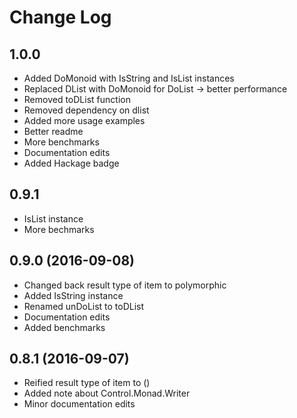 # Change Log

## 1.0.0
* Added DoMonoid with IsString and IsList instances
* Replaced DList with DoMonoid for DoList -> better performance
* Removed toDList function
* Removed dependency on dlist
* Added more usage examples
* Better readme
* More benchmarks
* Documentation edits
* Added Hackage badge

## 0.9.1
* IsList instance
* More bechmarks

## 0.9.0 (2016-09-08)
* Changed back result type of item to polymorphic
* Added IsString instance
* Renamed unDoList to toDList
* Documentation edits
* Added benchmarks

## 0.8.1 (2016-09-07)
* Reified result type of item to ()
* Added note about Control.Monad.Writer
* Minor documentation edits
